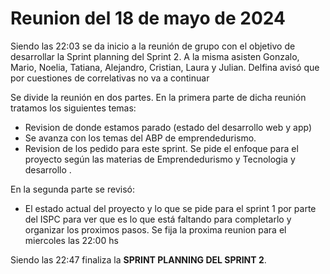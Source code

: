 # Reunion del 18 de mayo de 2024
Siendo las 22:03 se da inicio a la reunión de grupo con el objetivo de desarrollar la Sprint planning del Sprint 2. A la misma asisten Gonzalo, Mario, Noelia, Tatiana, Alejandro, Cristian, Laura y Julian. Delfina avisó que por cuestiones de correlativas no va a continuar

Se divide la reunión en dos partes.
En la primera parte de dicha reunión tratamos los siguientes temas: 
- Revision de donde estamos parado (estado del desarrollo web y app)
- Se avanza con los temas del ABP de emprendedurismo. 
- Revision de los pedido para este sprint. Se pide el enfoque para el proyecto según las materias de Emprendedurismo y Tecnologia y desarrollo .



En la segunda parte se revisó: 
- El estado actual del proyecto y lo que se pide para el sprint 1 por parte del ISPC para ver que es lo que está faltando para completarlo y organizar los proximos pasos.
Se fija la proxima reunion para el miercoles las 22:00 hs 

Siendo las 22:47 finaliza la **SPRINT PLANNING DEL SPRINT 2**. 